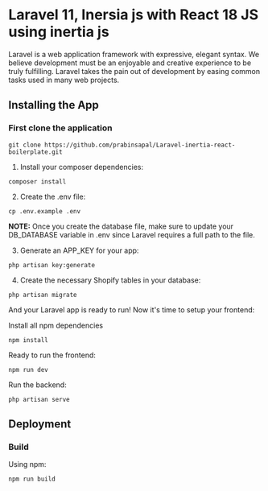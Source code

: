 # Laravel 11, Inersia js with React 18 JS using inertia js 

Laravel is a web application framework with expressive, elegant syntax. We believe development must be an enjoyable and creative experience to be truly fulfilling. Laravel takes the pain out of development by easing common tasks used in many web projects.

## Installing the App

### First clone the application

```
git clone https://github.com/prabinsapal/Laravel-inertia-react-boilerplate.git
```

1. Install your composer dependencies:
```
composer install
```

2. Create the .env file:
```
cp .env.example .env
```

<b>NOTE:</b> Once you create the database file, make sure to update your DB_DATABASE variable in .env since Laravel requires a full path to the file.

3. Generate an APP_KEY for your app:
```
php artisan key:generate
```

4. Create the necessary Shopify tables in your database:
```
php artisan migrate
```

And your Laravel app is ready to run! Now it's time to setup your frontend:

Install all npm dependencies
```
npm install
```

Ready to run the frontend:
```
npm run dev
```

Run the backend:
```
php artisan serve
```

## Deployment

### Build

Using npm:
```
npm run build
```
